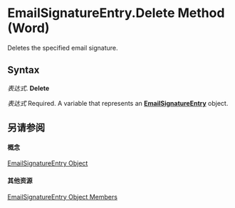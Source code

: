 
# EmailSignatureEntry.Delete Method (Word)

Deletes the specified email signature.


## Syntax

 _表达式_. **Delete**

 _表达式_ Required. A variable that represents an **[EmailSignatureEntry](a8cf11de-7a46-c609-3cd7-508e9ef91e09.md)** object.


## 另请参阅


#### 概念


[EmailSignatureEntry Object](a8cf11de-7a46-c609-3cd7-508e9ef91e09.md)
#### 其他资源


[EmailSignatureEntry Object Members](http://msdn.microsoft.com/library/4ec037f6-f6f0-bf14-7971-42d87cfec118%28Office.15%29.aspx)